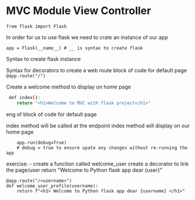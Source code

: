 # MVC Module View Controller 

```import flask
from flask import Flask
```
In order for us to use flask we need to crate an instance of our app
``` 
app = Flask(__name__) # __ is syntax to create flask
```

Syntax to create flask instance

Syntax for decorators to create a web route
block of code for default page
``` @app.route("/") ```

Create a welcome method to display on home page
```bash
 def index():
    return "<h1>Welcome to MVC with flask project</h1>" 
```
eng of block of code for default page

index method will be called at the endpoint
index method will display on our home page
``` if __name__ == "__main__": # syntax to run app
    app.run(debug=True)
    # debug = true to ensure upate any changes without re-running the app
```

exercise: - create a function called welcome_user
create a decorator to link the page/user
return "Welcome to Python flask app dear {user}"
```
@app.route("/<username>")
def welcome_user_profile(username):
    return f"<h1> Welcome to Python flask app dear {username} </h1>"
```